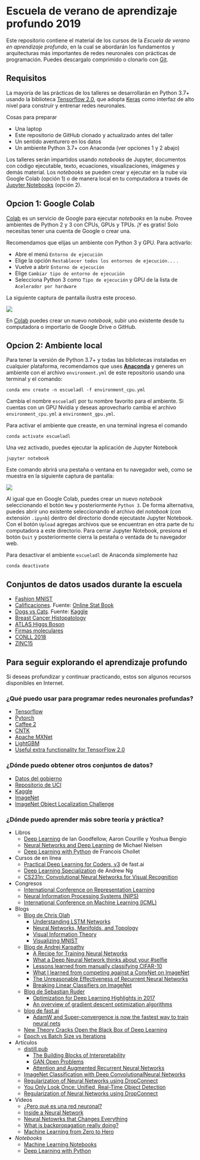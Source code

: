 # Escuela de verano de aprendizaje profundo 2019
Este repositorio contiene el material de los cursos de la *Escuela de verano en aprendizaje profundo*, en la cual se abordarán los fundamentos y arquitecturas más importantes de redes neuronales con prácticas de programación. Puedes descargalo comprimido o clonarlo con [Git](https://git-scm.com/).

## Requisitos
La mayoría de las prácticas de los talleres se desarrollarán en Python 3.7+ usando la biblioteca [Tensorflow 2.0](https://www.tensorflow.org/), que adopta [Keras](https://www.tensorflow.org/versions/r2.0/api_docs/python/tf/keras) como interfaz de alto nivel para construir y entrenar redes neuronales.

Cosas para preparar
* Una laptop 
* Este repositorio de GitHub clonado y actualizado antes del taller
* Un sentido aventurero en los datos
* Un ambiente Python 3.7+ con Anaconda (ver opciones 1 y 2 abajo)

Los talleres serán impartidos usando *notebooks* de Jupyter, documentos con código ejecutable, texto, ecuaciones, visualizaciones, imágenes y demás material. Los *notebooks* se pueden crear y ejecutar en la nube via Google Colab (opción 1) o de manera local en tu computadora a través de [Jupyter Notebooks](https://jupyter.org/) (opción 2).

## Opcion 1: Google Colab
[Colab](https://colab.research.google.com) es un servicio de Google para ejecutar *notebooks* en la nube. Provee ambientes de Python 2 y 3 con CPUs, GPUs y TPUs. ¡Y es gratis! Solo necesitas tener una cuenta de Google o crear una.

Recomendamos que elijas un ambiente con Python 3 y GPU. Para activarlo:
* Abre el menú `Entorno de ejecución`
* Elige la opción `Restablecer todos los entornos de ejecución...` . 
* Vuelve a abrir `Entorno de ejecución`
* Elige `Cambiar tipo de entorno de ejecución` 
* Selecciona Python 3 como `Tipo de ejecución` y GPU de la lista de `Acelerador por hardware`

La siguiente captura de pantalla ilustra este proceso. 

![](media/escoge_acelerador.png)

En [Colab](https://colab.research.google.com) puedes crear un nuevo *notebook*, subir uno existente desde tu computadora o importarlo de Google Drive o GitHub. 

## Opcion 2: Ambiente local
Para tener la versión de Python 3.7+ y todas las bibliotecas instaladas en cualquier plataforma, recomendamos que uses [**Anaconda**](https://www.anaconda.com/) y generes un ambiente con el archivo `environment.yml` de este repositorio usando una terminal y el comando:

```
conda env create -n escueladl -f environment_cpu.yml
```

Cambia el nombre `escueladl` por tu nombre favorito para el ambiente. Si cuentas con un GPU Nvidia y deseas aprovecharlo cambia el archivo `environment_cpu.yml` a `environment_gpu.yml`.

Para activar el ambiente que creaste, en una terminal ingresa el comando 

```
conda activate escueladl 
```

Una vez activado, puedes ejecutar la aplicación de Jupyter Notebook

```
jupyter notebook
```

Este comando abrirá una pestaña o ventana en tu navegador web, como se muestra en la siguiente captura de pantalla:

![](media/jupyter_notebook.png)

Al igual que en Google Colab, puedes crear un nuevo *notebook* seleccionando el botón `New` y posteriormente `Python 3`. De forma alternativa, puedes abrir uno existente seleccionando el archivo del *notebook* (con extensión `.ipynb`) dentro del directorio donde ejecutaste Jupyter Notebook. Con el botón `Upload` agregas archivos que se encuentran en otra parte de tu computadora a este directorio. Para cerrar Jupyter Notebook, presiona el botón `Quit` y posteriormente cierra la pestaña o ventada de tu navegador web. 
 
Para desactivar el ambiente `escueladl` de Anaconda simplemente haz

```
conda deactivate 
```

## Conjuntos de datos usados durante la escuela
* [Fashion MNIST](https://github.com/zalandoresearch/fashion-mnist)
* [Calificaciones](notebooks/sat_gpa.csv). Fuente: [Online Stat Book](http://onlinestatbook.com/2/case_studies/sat.html)
* [Dogs vs Cats](https://drive.google.com/drive/folders/1bKgQUK5QrnQkfphHBMjw0a-fT5TCjsw-?usp=sharing). Fuente: [Kaggle](https://www.kaggle.com/c/dogs-vs-cats/data)
* [Breast Cancer Histopatology](https://web.inf.ufpr.br/vri/databases/breast-cancer-histopathological-database-breakhis/)
* [ATLAS Higgs Boson](http://opendata.cern.ch/record/328)
* [Firmas moleculares](data/zinc_19k_fp.csv)
* [CONLL 2018](http://universaldependencies.org/conll18/data.html)
* [ZINC15](https://zinc.docking.org/)

## Para seguir explorando el aprendizaje profundo
Si deseas profundizar y continuar practicando, estos son algunos recursos disponibles en Internet.

### ¿Qué puedo usar para programar redes neuronales profundas?
* [Tensorflow](https://www.tensorflow.org/)
* [Pytorch](https://www.pytorch.org/)
* [Caffee 2](https://caffe2.ai/)
* [CNTK](https://cntk.ai/pythondocs/) 
* [Apache MXNet](https://mxnet.apache.org/)
* [LightGBM](https://lightgbm.readthedocs.io/en/latest/)
* [Useful extra functionality for TensorFlow 2.0](https://github.com/tensorflow/addons)

### ¿Dónde puedo obtener otros conjuntos de datos?
* [Datos del gobierno](http://datos.gob.mx">datos.gob.mx)
* [Repositorio de UCI](http://archive.ics.uci.edu/ml)
* [Kaggle](http://www.kaggle.com)
* [ImageNet](http://www.image-net.org/)
* [ImageNet Object Localization Challenge](https://www.kaggle.com/c/imagenet-object-localization-challenge)

### ¿Dónde puedo aprender más sobre teoría y práctica?
* Libros
  * [Deep Learning](http://www.deeplearningbook.org/) de Ian Goodfellow, Aaron Courille y Yoshua Bengio 
  * [Neural Networks and Deep Learning](http://neuralnetworksanddeeplearning.com/) de Michael Nielsen 
  * [Deep Learning with Python](https://www.manning.com/books/deep-learning-with-python) de Francois Chollet
* Cursos de en línea
  * [Practical Deep Learning for Coders, v3](https://course.fast.ai/) de fast.ai
  * [Deep Learning Specialization](https://www.coursera.org/specializations/deep-learning) de Andrew Ng
  * [CS231n: Convolutional Neural Networks for Visual Recognition](http://cs231n.stanford.edu/)
* Congresos
  * [International Conference on Representation Learning](http://www.iclr.cc/)                                                                               
  * [Neural Information Processing Systems (NIPS)](http://nips.cc/)                                                                                                  
  * [International Conference on Machine Learning (ICML)](https://icml.cc/)                                                                  
* Blogs
  * [Blog de Chris Olah](https://colah.github.io/)
    * [Understanding LSTM Networks](https://colah.github.io/posts/2015-08-Understanding-LSTMs/)
    * [Neural Networks, Manifolds, and Topology](https://colah.github.io/posts/2014-03-NN-Manifolds-Topology/)
    * [Visual Information Theory](https://colah.github.io/posts/2015-09-Visual-Information/)
    * [Visualizing MNIST](https://colah.github.io/posts/2014-10-Visualizing-MNIST/)
  * [Blog de Andrej Karpathy](http://karpathy.github.io/)
    * [A Recipe for Training Neural Networks](http://karpathy.github.io/2019/04/25/recipe/)
    * [What a Deep Neural Network thinks about your #selfie](http://karpathy.github.io/2015/10/25/selfie/)
    * [Lessons learned from manually classifying CIFAR-10](http://karpathy.github.io/2011/04/27/manually-classifying-cifar10/)
    * [What I learned from competing against a ConvNet on ImageNet](http://karpathy.github.io/2014/09/02/what-i-learned-from-competing-against-a-convnet-on-imagenet/)
    * [The Unreasonable Effectiveness of Recurrent Neural Networks](http://karpathy.github.io/2015/05/21/rnn-effectiveness/)
    * [Breaking Linear Classifiers on ImageNet](http://karpathy.github.io/2015/03/30/breaking-convnets/)
  * [Blog de Sebastian Ruder](http://ruder.io/)
    * [Optimization for Deep Learning Highlights in 2017](http://ruder.io/deep-learning-optimization-2017/)
    * [An overview of gradient descent optimization algorithms](http://ruder.io/optimizing-gradient-descent/)
  * [blog de fast.ai](https://www.fast.ai/)
    * [AdamW and Super-convergence is now the fastest way to train neural nets](https://www.fast.ai/2018/07/02/adam-weight-decay/)
  * [New Theory Cracks Open the Black Box of Deep Learning](https://www.quantamagazine.org/new-theory-cracks-open-the-black-box-of-deep-learning-20170921/)
  * [Epoch vs Batch Size vs Iterations](https://towardsdatascience.com/epoch-vs-iterations-vs-batch-size-4dfb9c7ce9c9)
* Artículos
  * [distill.pub](https://distill.pub/)
    * [The Building Blocks of Interpretability](https://distill.pub/2018/building-blocks/)
    * [GAN Open Problems](https://distill.pub/2019/gan-open-problems/)
    * [Attention and Augmented Recurrent Neural Networks](https://distill.pub/2016/augmented-rnns/)
  * [ImageNet Classification with Deep ConvolutionalNeural Networks](https://papers.nips.cc/paper/4824-imagenet-classification-with-deep-convolutional-neural-networks.pdf)
  * [Regularization of Neural Networks using DropConnect](http://proceedings.mlr.press/v28/wan13.html)
  * [You Only Look Once: Unified, Real-Time Object Detection](https://arxiv.org/abs/1506.026408)
  * [Regularization of Neural Networks using DropConnect](http://proceedings.mlr.press/v28/wan13.html)
* Videos
  * [¿Pero qué es una red neuronal?](https://www.youtube.com/watch?v=aircAruvnKk&list=PLZHQObOWTQDNU6R1_67000Dx_ZCJB-3pi)
  * [Inside a Neural Network](https://youtu.be/BFdMrDOx_CM)
  * [Neural Netowrks that Changes Everything](https://youtu.be/py5byOOHZM8)
  * [What is backpropagation really doing?](https://youtu.be/Ilg3gGewQ5U)
  * [Machine Learning from Zero to Hero](https://youtu.be/VwVg9jCtqaU)
* *Notebooks*
  * [Machine Learning Notebooks](https://github.com/ageron/handson-ml2)
  * [Deep Learning with Python](https://github.com/fchollet/deep-learning-with-python-notebooks)
